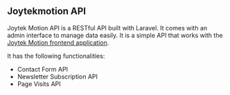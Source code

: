 ## Joytekmotion API

Joytek Motion API is a RESTful API built with Laravel. It comes with an admin interface to manage data easily. It is a simple API that works with the [Joytek Motion frontend application](https://www.joytekmotion.com). 

It has the following functionalities:

- Contact Form API
- Newsletter Subscription API
- Page Visits API
